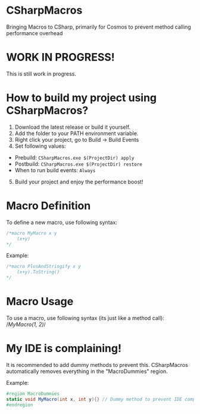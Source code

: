 # CSharpMacros
 Bringing Macros to CSharp, primarily for Cosmos to prevent method calling performance overhead

# WORK IN PROGRESS!
This is still work in progress.

# How to build my project using CSharpMacros?
1. Download the latest release or build it yourself.
2. Add the folder to your PATH environment variable.
3. Right click your project, go to Build -> Build Events
4. Set following values:
  - Prebuild: `CSharpMacros.exe $(ProjectDir) apply`
  - Postbuild: `CSharpMacros.exe $(ProjectDir) restore`
  - When to run build events: `Always`
5. Build your project and enjoy the performance boost!

# Macro Definition
To define a new macro, use following syntax:
```csharp
/*macro MyMacro x y
	(x+y)
*/
```

Example:
```csharp
/*macro PlusAndStringify x y
	(x+y).ToString()
*/
```

# Macro Usage
To use a macro, use following syntax (its just like a method call):
/*MyMacro(1, 2)*/

# My IDE is complaining!
It is recommended to add dummy methods to prevent this. CSharpMacros automatically removes everything in the "MacroDummies" region.

Example:
```csharp
#region MacroDummies
static void MyMacro(int x, int y){} // Dummy method to prevent IDE complaining
#endregion
```